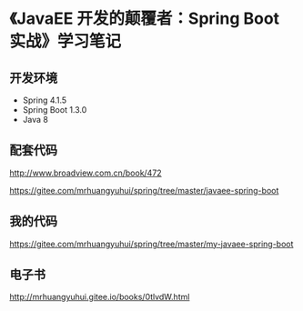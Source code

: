 # 《JavaEE 开发的颠覆者：Spring Boot 实战》学习笔记

## 开发环境

- Spring 4.1.5
- Spring Boot 1.3.0
- Java 8

## 配套代码

<http://www.broadview.com.cn/book/472>

<https://gitee.com/mrhuangyuhui/spring/tree/master/javaee-spring-boot>

## 我的代码

<https://gitee.com/mrhuangyuhui/spring/tree/master/my-javaee-spring-boot>

## 电子书

<http://mrhuangyuhui.gitee.io/books/0tlvdW.html>